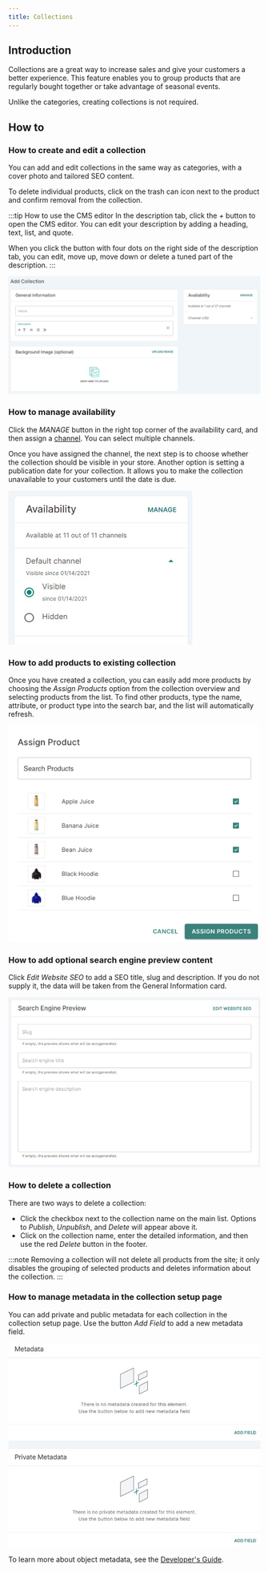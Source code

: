 ```yaml
---
title: Collections
---
```


## Introduction

Collections are a great way to increase sales and give your customers a better experience. This feature enables you to group products that are regularly bought together or take advantage of seasonal events.

Unlike the categories, creating collections is not required.

## How to
### How to create and edit a collection

You can add and edit collections in the same way as categories, with a cover photo and tailored SEO content.

To delete individual products, click on the trash can icon next to the product and confirm removal from the collection.

:::tip How to use the CMS editor
In the description tab, click the _+_ button to open the CMS editor. You can edit your description by adding a heading, text, list, and quote.

When you click the button with four dots on the right side of the description tab, you can edit, move up, move down or delete a tuned part of the description.
:::

![Creating a collection](../screenshots/catalog-collection-new.png)

### How to manage availability

Click the _MANAGE_ button in the right top corner of the availability card, and then assign a [channel](dashboard/configuration/channels.md). You can select multiple channels.

Once you have assigned the channel, the next step is to choose whether the collection should be visible in your store. Another option is setting a publication date for your collection. It allows you to make the collection unavailable to your customers until the date is due.

![Collection availability](../screenshots/catalog-collection-availability.jpg)

### How to add products to existing collection

Once you have created a collection, you can easily add more products by choosing the _Assign&nbsp;Products_ option from the collection overview and selecting products from the list. To find other products, type the name, attribute, or product type into the search bar, and the list will automatically refresh.

![Assign product to collection](../screenshots/catalog-collection-assign.png)

### How to add optional search engine preview content

Click _Edit Website SEO_ to add a SEO title, slug and description. If you do not supply it, the data will be taken from the General Information card.

![Collection SEO](../screenshots/catalog-collection-seo.jpg)

### How to delete a collection

There are two ways to delete a collection:

- Click the checkbox next to the collection name on the main list. Options to _Publish_, _Unpublish_, and _Delete_ will appear above it.
- Click on the collection name, enter the detailed information, and then use the red _Delete_ button in the footer.

:::note
Removing a collection will not delete all products from the site; it only disables the grouping of selected products and deletes information about the collection.
:::

### How to manage metadata in the collection setup page

You can add private and public metadata for each collection in the collection setup page. Use the button _Add Field_ to add a new metadata field.

![](../screenshots/metadata.jpg)

To learn more about object metadata, see the [Developer's Guide](developer/metadata.mdx).
